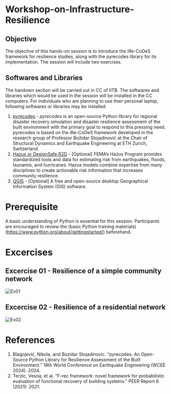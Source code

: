 # Workshop-on-Infrastructure-Resilience

## Objective
The objective of this hands-on session is to introduce the iRe-CoDeS framework for resilience studies, along with the pyrecodes library for its implementation. The session will include two exercises.

## Softwares and Libraries
The handown section will be carried out in CC of IITB. The softwares and libraries which would be used in the session will be installed in the CC computers. For individuals who are planning to use their personal laptop, following softwares or libraries may be installed

1. [pyrecodes](https://nikolablagojevic.github.io/pyrecodes/html/usage/what_is_pyrecodes.html) - _pyrecodes_ is an open-source Python library for regional disaster recovery simulation and disaster resilience assessment of the built environment with the primary goal to respond to this pressing need. pyrecodes is based on the iRe-CoDeS framework developed in the research group of Professor Božidar Stojadinović at the Chair of Structural Dynamics and Earthquake Engineering at ETH Zurich, Switzerland.
2. [Hazus or DesignSafe R2D](https://www.fema.gov/flood-maps/products-tools/hazus) - [Optional] FEMA’s Hazus Program provides standardized tools and data for estimating risk from earthquakes, floods, tsunamis, and hurricanes. Hazus models combine expertise from many disciplines to create actionable risk information that increases community resilience.
3. [QGIS](https://qgis.org/download/) - [Optional] A free and open-source desktop Geographical Information System (GIS) software.

# Prerequisite
A basic understanding of Python is essential for this session. Participants are encouraged to review the (basic Python training materials)(https://www.python.org/about/gettingstarted/)  beforehand.

# Excercises

## Excercise 01 - Resilience of a simple community network
![Ex01](https://nikolablagojevic.github.io/pyrecodes/html/_images/Example_1_Community.png)
## Excercise 02 - Resilience of a residential network
![Ex02](https://nikolablagojevic.github.io/pyrecodes/html/_images/example_5_recovery_animation.gif)

# References
1. Blagojević, Nikola, and Bozidar Stojadinovic. "pyrecodes: An Open-Source Python Library for Resilience Assessment of the Built Environment." 18th World Conference on Earthquake Engineering (WCEE 2024). 2024.
2. Terzic, Vesna, et al. "F-rec framework: novel framework for probabilistic evaluation of functional recovery of building systems." PEER Report 6 (2021): 2021.
